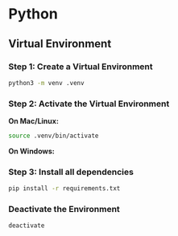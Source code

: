 # Python

## Virtual Environment
### Step 1: Create a Virtual Environment
```bash
python3 -m venv .venv
```
### Step 2: Activate the Virtual Environment
**On Mac/Linux:**
```bash
source .venv/bin/activate
```
**On Windows:**
<!-- ```bash
.venv/Scripts/Activate
``` -->
### Step 3: Install all dependencies
```bash
pip install -r requirements.txt
```
### Deactivate the Environment
```bash
deactivate
```
